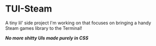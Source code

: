 # TUI-Steam
A tiny lil' side project I'm working on that focuses on bringing a handy Steam games library to the Terminal!

***No more shitty UIs made purely in CSS***
